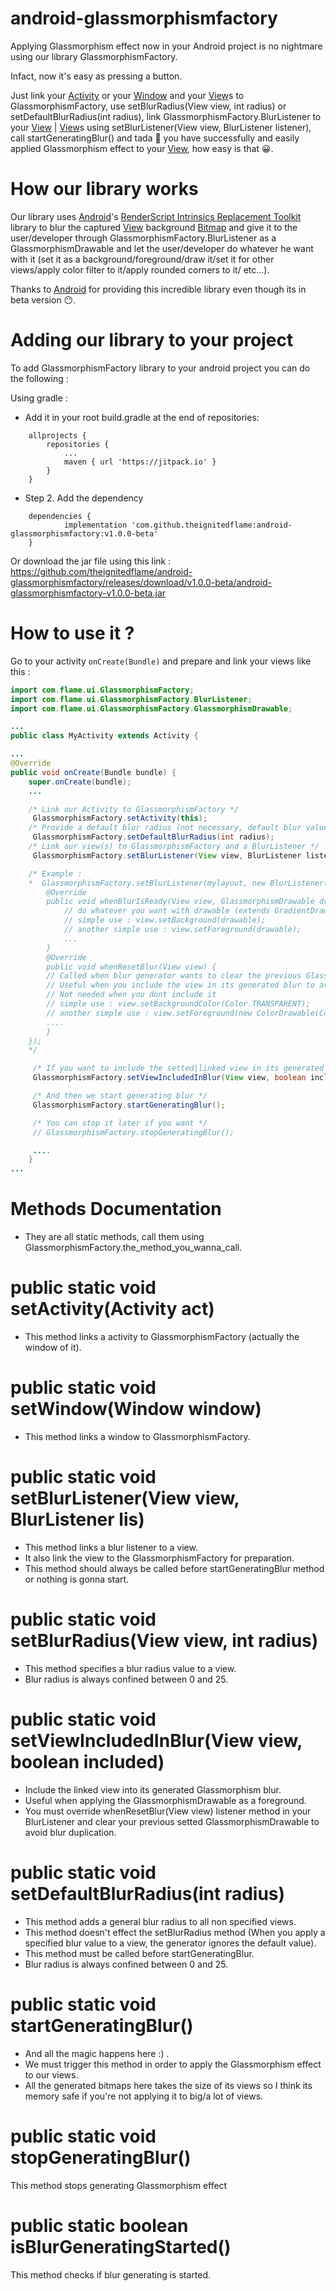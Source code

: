 # android-glassmorphismfactory
Applying Glassmorphism effect now in your Android project is no nightmare using our library GlassmorphismFactory.

Infact, now it's easy as pressing a button.

Just link your [Activity](https://developer.android.com/reference/android/app/Activity) or your [Window](https://developer.android.com/reference/android/view/Window) and your [View](https://developer.android.com/reference/android/view/View)s to GlassmorphismFactory, use setBlurRadius(View view, int radius) or setDefaultBlurRadius(int radius), link GlassmorphismFactory.BlurListener to your [View](https://developer.android.com/reference/android/view/View) | [View](https://developer.android.com/reference/android/view/View)s using setBlurListener(View view, BlurListener listener), call startGeneratingBlur() and tada 🎉 you have successfully and easily applied Glassmorphism effect to your [View](https://developer.android.com/reference/android/view/View), how easy is that 😀.

# How our library works

Our library uses [Android](https://github.com/android)'s [RenderScript Intrinsics Replacement Toolkit](https://github.com/android/renderscript-intrinsics-replacement-toolkit) library to blur the captured [View](https://developer.android.com/reference/android/view/View) background [Bitmap](https://developer.android.com/reference/android/graphics/Bitmap) and give it to the user/developer through GlassmorphismFactory.BlurListener as a GlassmorphismDrawable and let the user/developer do whatever he want with it (set it as a background/foreground/draw it/set it for other views/apply color filter to it/apply rounded corners to it/ etc...).

Thanks to [Android](https://github.com/android) for providing this incredible library even though its in beta version 😶.

# Adding our library to your project

To add GlassmorphismFactory library to your android project you can do the following :

Using gradle :

- Add it in your root build.gradle at the end of repositories:
```
	allprojects {
		repositories {
			...
			maven { url 'https://jitpack.io' }
		}
	}
```
- Step 2. Add the dependency
```
	dependencies {
	        implementation 'com.github.theignitedflame:android-glassmorphismfactory:v1.0.0-beta'
	}
```

Or download the jar file using this link : https://github.com/theignitedflame/android-glassmorphismfactory/releases/download/v1.0.0-beta/android-glassmorphismfactory-v1.0.0-beta.jar

# How to use it ?

Go to your activity ```onCreate(Bundle)``` and prepare and link your views like this :
```java
import com.flame.ui.GlassmorphismFactory;
import com.flame.ui.GlassmorphismFactory.BlurListener;
import com.flame.ui.GlassmorphismFactory.GlassmorphismDrawable;

...
public class MyActivity extends Activity {

...
@Override
public void onCreate(Bundle bundle) {
    super.onCreate(bundle);
    ...

    /* Link our Activity to GlassmorphismFactory */
     GlassmorphismFactory.setActivity(this);
    /* Provide a default blur radius (not necessary, default blur value automatically setted to 25) */
     GlassmorphismFactory.setDefaultBlurRadius(int radius);
    /* Link our view(s) to GlassmorphismFactory and a BlurListener */
     GlassmorphismFactory.setBlurListener(View view, BlurListener listener);

    /* Example :
    *  GlassmorphismFactory.setBlurListener(mylayout, new BlurListener() {
        @Override
        public void whenBlurIsReady(View view, GlassmorphismDrawable drawable) {
            // do whatever you want with drawable (extends GradientDrawable) (a mix between GradientDrawable and BitmapDrawable)
            // simple use : view.setBackground(drawable);
            // another simple use : view.setForeground(drawable);
            ...
        }
        @Override
        public void whenResetBlur(View view) {
        // Called when blur generator wants to clear the previous GlassmorphismDrawable you setted (as a background/foreground for example) to avoid blur duplications
        // Useful when you include the view in its generated blur to avoid duplications
        // Not needed when you dont include it
        // simple use : view.setBackgroundColor(Color.TRANSPARENT);
        // another simple use : view.setForeground(new ColorDrawable(Color.TRANSPARENT));
        ....
        }
    });
    */

     /* If you want to include the setted|linked view in its generated Glassmorphism blur */
     GlassmorphismFactory.setViewIncludedInBlur(View view, boolean included);

     /* And then we start generating blur */
     GlassmorphismFactory.startGeneratingBlur();

     /* You can stop it later if you want */
     // GlassmorphismFactory.stopGeneratingBlur();

     ....
    }
...
```


# Methods Documentation

- They are all static methods, call them using GlassmorphismFactory.the_method_you_wanna_call.


# public static void setActivity(Activity act)
- This method links a activity to GlassmorphismFactory (actually the window of it).

    
# public static void setWindow(Window window)
- This method links a window to GlassmorphismFactory.

    
# public static void setBlurListener(View view, BlurListener lis)
- This method links a blur listener to a view.
- It also link the view to the GlassmorphismFactory for preparation.
- This method should always be called before startGeneratingBlur method or nothing is gonna start.
    
# public static void setBlurRadius(View view, int radius)
- This method specifies a blur radius value to a view.
- Blur radius is always confined between 0 and 25.
   
    
# public static void setViewIncludedInBlur(View view, boolean included)
- Include the linked view into its generated Glassmorphism blur.
- Useful when applying the GlassmorphismDrawable as a foreground.
- You must override whenResetBlur(View view) listener method in your BlurListener and clear your previous setted GlassmorphismDrawable to avoid blur duplication.
    
# public static void setDefaultBlurRadius(int radius)
- This method adds a general blur radius to all non specified views.
- This method doesn't effect the setBlurRadius method (When you apply a specified blur value to a view, the generator ignores the default value).
- This method must be called before startGeneratingBlur.
-  Blur radius is always confined between 0 and 25.
    
    
    
# public static void startGeneratingBlur()
- And all the magic happens here :) .
- We must trigger this method in order to apply the Glassmorphism effect to our views.
- All the generated bitmaps here takes the size of its views so I think its memory safe if you're not applying it to big/a lot of views.

# public static void stopGeneratingBlur()
This method stops generating Glassmorphism effect
   
# public static boolean isBlurGeneratingStarted()
This method checks if blur generating is started.
